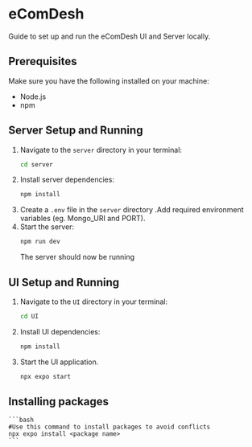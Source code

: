 # eComDesh

Guide to set up and run the eComDesh UI and Server locally.

## Prerequisites

Make sure you have the following installed on your machine:

*   Node.js 
*   npm 

## Server Setup and Running

1.  Navigate to the `server` directory in your terminal:
    ```bash
    cd server
    ```
2.  Install server dependencies:
    ```bash
    npm install
    ```
3.  Create a `.env` file in the `server` directory .Add required environment variables (eg. Mongo_URI and PORT).
4.  Start the server:
    ```bash
    npm run dev
    ```
    The server should now be running

## UI Setup and Running

1.  Navigate to the `UI` directory in your terminal:
    ```bash
    cd UI
    ```
2.  Install UI dependencies:
    ```bash
    npm install
    ```
3.  Start the UI application.
    ```bash
    npx expo start
    ```
## Installing packages

    ```bash
    #Use this command to install packages to avoid conflicts
    npx expo install <package name>
    ``` 